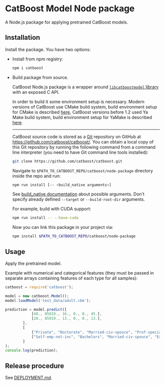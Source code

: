 # CatBoost Model Node package

A Node.js package for applying pretrained CatBoost models.

## Installation

Install the package. You have two options:
   - Install from npm registry:
        ```sh
        npm i catboost
        ```
   - Build package from source.

        CatBoost Node.js package is a wrapper around [`libcatboostmodel` library](https://catboost.ai/docs/en/concepts/c-plus-plus-api_dynamic-c-pluplus-wrapper) with an exposed C API.

        In order to build it some environment setup is necessary. Modern versions of CatBoost use CMake build system, build environment setup for CMake is described [here](https://catboost.ai/docs/en/installation/build-environment-setup-for-cmake), CatBoost versions before 1.2 used Ya Make build system, build environment setup for YaMake is described [here](https://catboost.ai/docs/en/installation/build-environment-setup-for-ya-make).

        ------

        CatBoost source code is stored as a [Git](https://git-scm.com/) repository on GitHub at <https://github.com/catboost/catboost/>. You can obtain a local copy of this Git repository by running the following command from a command line interpreter (you need to have Git command line tools installed):

        ```sh
        git clone https://github.com/catboost/catboost.git
        ```

        Navigate to `$PATH_TO_CATBOOST_REPO/catboost/node-package` directory inside the repo and run:

        ```sh
        npm run install [-- <build_native arguments>]
        ```
        See [build_native documentation](https://catboost.ai/docs/en/installation/build-native-artifacts#build-build-native) about possible arguments. Don't specify already defined `--target` or `--build-root-dir` arguments.

        For example, build with CUDA support:

        ```sh
        npm run install -- --have-cuda
        ```

        Now you can link this package in your project via:

        ```sh
        npm install $PATH_TO_CATBOOST_REPO/catboost/node-package
        ```

## Usage

Apply the pretrained model.

Example with numerical and categorical features (they must be passed in separate arrays containing features of
each type for all samples):

```js
catboost = require('catboost');

model = new catboost.Model();
model.loadModel('test_data/adult.cbm');

prediction = model.predict([
            [40., 85019., 16., 0., 0., 45.],
            [28., 85019., 13., 0., 0., 13.],
        ],
        [
            ["Private", "Doctorate", "Married-civ-spouce", "Prof-specialty", "Husband", "Asian-Pac-Islander", "Male", "nan"],
            ["Self-emp-not-inc", "Bachelors", "Married-civ-spouce", "Exec-managerial", "Husband", "White", "Male", "United-States"],
        ]
);
console.log(prediction);
```

## Release procedure

See [DEPLOYMENT.md](./DEPLOYMENT.md).
